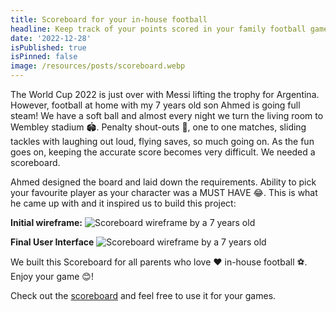 ```yaml
---
title: Scoreboard for your in-house football
headline: Keep track of your points scored in your family football games!
date: '2022-12-28'
isPublished: true
isPinned: false
image: /resources/posts/scoreboard.webp
---
```


The World Cup 2022 is just over with Messi lifting the trophy for Argentina. However, football at home with my 7 years old son Ahmed is going full steam! We have a soft ball and almost every night we turn the living room to Wembley stadium 🏟️. Penalty shout-outs 🥅, one to one matches, sliding tackles with laughing out loud, flying saves, so much going on. As the fun goes on, keeping the accurate score becomes very difficult. We needed a scoreboard.

Ahmed designed the board and laid down the requirements. Ability to pick your favourite player as your character was a MUST HAVE 😂. This is what he came up with and it inspired us to build this project:

**Initial wireframe:**
![Scoreboard wireframe by a 7 years old](/resources/posts/scoreboard-design.webp "Scoreboard wireframe by a 7 years old")

**Final User Interface**
![Scoreboard wireframe by a 7 years old](/resources/posts/scoreboard-screenshot.webp "Scoreboard wireframe by a 7 years old")


We built this Scoreboard for all parents who love ❤️ in-house football ⚽️. Enjoy your game 😊!

Check out the [scoreboard](https://scoreboard.etilia.com/) and feel free to use it for your games.